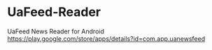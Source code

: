 # UaFeed-Reader
UaFeed News Reader for Android
https://play.google.com/store/apps/details?id=com.app.uanewsfeed
